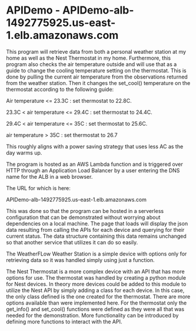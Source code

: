 # APIDemo - APIDemo-alb-1492775925.us-east-1.elb.amazonaws.com

This program will retrieve data from both a personal weather station at my home as well as the Nest Thermostat in my home.
Furthermore, this program also checks the air temperature outside and will use that as a guide to change the cooling temperature setting on the thermostat.
This is done by pulling the current air temperature from the observations returned from the weather station. Then it changes the set_cool() temperature on the thermostat
according to the following guide:

Air temperature <= 23.3C : set thermostat to 22.8C.

23.3C < air temperature <= 29.4C : set thermostat to 24.4C.

29.4C < air temperature <= 35C : set thermostat to 25.6C.

air temperature > 35C : set thermostat to 26.7

This roughly aligns with a power saving strategy that uses less AC as the day warms up.

The program is hosted as an AWS Lambda function and is triggered over HTTP through an Application Load Balancer by a user entering the DNS name for the ALB in a web browser.

The URL for which is here:

APIDemo-alb-1492775925.us-east-1.elb.amazonaws.com

This was done so that the program can be hosted in a serverless configuration that can be demonstrated without worrying about dependencies on a local machine.
The page that loads will display the json data resulting from calling the APIs for each device and querying for their current status. The data structure containing this data remains unchanged so that another service that utilizes it can do so easily.

The WeatherFLow Weather Station is a simple device with options only for retrieving data so it was handled simply using just a function.

The Nest Thermostat is a more complex device with an API that has more options for use. The thermostat was handled by creating a python module for Nest devices. In theory more devices could be added to this module to utilize the Nest API by simply adding a class for each device. In this case, the only class defined is the one created for the thermostat. There are more options available than were implemented here. For the thermostat only the get_info() and set_cool() functions were defined as they were all that was needed for the demonstration. More functionality can be introduced by defining more functions to interact with the API. 

